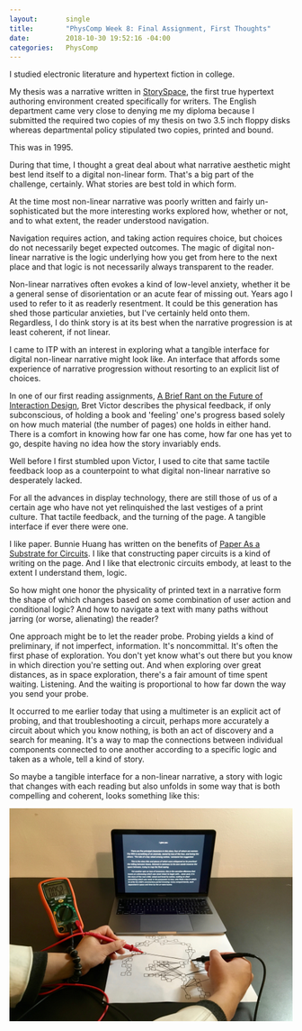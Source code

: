 ```yaml
---
layout:       single
title:        "PhysComp Week 8: Final Assignment, First Thoughts"
date:         2018-10-30 19:52:16 -04:00
categories:   PhysComp
---
```


I studied electronic literature and hypertext fiction in college.

My thesis was a narrative written in [StorySpace](http://www.eastgate.com/storyspace/), the first true hypertext authoring environment created specifically for writers. The English department came very close to denying me my diploma because I submitted the required two copies of my thesis on two 3.5 inch floppy disks whereas departmental policy stipulated two copies, printed and bound.

This was in 1995.

During that time, I thought a great deal about what narrative aesthetic might best lend itself to a digital non-linear form. That's a big part of the challenge, certainly. What stories are best told in which form.

At the time most non-linear narrative was poorly written and fairly un-sophisticated but the more interesting works explored how, whether or not, and to what extent, the reader understood navigation.

Navigation requires action, and taking action requires choice, but choices do not necessarily beget expected outcomes. The magic of digital non-linear narrative is the logic underlying how you get from here to the next place and that logic is not necessarily always transparent to the reader.

Non-linear narratives often evokes a kind of low-level anxiety, whether it be a general sense of disorientation or an acute fear of missing out. Years ago I used to refer to it as readerly resentment. It could be this generation has shed those particular anxieties, but I've certainly held onto them. Regardless, I do think story is at its best when the narrative progression is at least coherent, if not linear.

I came to ITP with an interest in exploring what a tangible interface for digital non-linear narrative might look like. An interface that affords some experience of narrative progression without resorting to an explicit list of choices.

In one of our first reading assignments, [A Brief Rant on the Future of Interaction Design](http://worrydream.com/ABriefRantOnTheFutureOfInteractionDesign/), Bret Victor describes the physical feedback, if only subconscious, of holding a book and 'feeling' one's progress based solely on how much material (the number of pages) one holds in either hand. There is a comfort in knowing how far one has come, how far one has yet to go, despite having no idea how the story invariably ends.

Well before I first stumbled upon Victor, I used to cite that same tactile feedback loop as a counterpoint to what digital non-linear narrative so desperately lacked.

For all the advances in display technology, there are still those of us of a certain age who have not yet relinquished the last vestiges of a print culture. That tactile feedback, and the turning of the page. A tangible interface if ever there were one.

I like paper. Bunnie Huang has written on the benefits of [Paper As a Substrate for Circuits](https://www.bunniestudios.com/blog/?p=5259). I like that constructing paper circuits is a kind of writing on the page. And I like that electronic circuits embody, at least to the extent I understand them, logic.

So how might one honor the physicality of printed text in a narrative form the shape of which changes based on some combination of user action and conditional logic? And how to navigate a text with many paths without jarring (or worse, alienating) the reader?

One approach might be to let the reader probe. Probing yields a kind of preliminary, if not imperfect, information. It's noncommittal. It's often the first phase of exploration. You don't yet know what's out there but you know in which direction you're setting out. And when exploring over great distances, as in space exploration, there's a fair amount of time spent waiting. Listening. And the waiting is proportional to how far down the way you send your probe.

It occurred to me earlier today that using a multimeter is an explicit act of probing, and that troubleshooting a circuit, perhaps more accurately a circuit about which you know nothing, is both an act of discovery and a search for meaning. It's a way to map the connections between individual components connected to one another according to a specific logic and taken as a whole, tell a kind of story.

So maybe a tangible interface for a non-linear narrative, a story with logic that changes with each reading but also unfolds in some way that is both compelling and coherent, looks something like this:

![image-title-here](/assets/images/IMG_3635.jpg)
